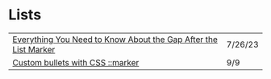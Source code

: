 # Lists

|                                                                                                                                                            |         |
| ---------------------------------------------------------------------------------------------------------------------------------------------------------- | ------- |
| [Everything You Need to Know About the Gap After the List Marker](https://css-tricks.com/everything-you-need-to-know-about-the-gap-after-the-list-marker/) | 7/26/23 |
| [Custom bullets with CSS ::marker](https://web.dev/css-marker-pseudo-element/?utm\_source=CSS-Weekly\&utm\_campaign=Issue-426\&utm\_medium=email)          | 9/9     |
